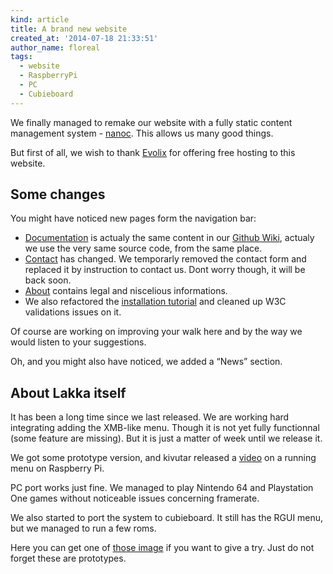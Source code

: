 ```yaml
---
kind: article
title: A brand new website
created_at: '2014-07-18 21:33:51'
author_name: floreal
tags:
  - website
  - RaspberryPi
  - PC
  - Cubieboard
---
```


We finally managed to remake our website with a fully static content management
system - [nanoc](http://nanoc.ws). This allows us many good things.

But first of all, we wish to thank [Evolix](http://www.evolix.com) for offering
free hosting to this website.

## Some changes

You might have noticed new pages form the navigation bar:

* [Documentation](/doc/Home) is actualy the same content in our
[Github Wiki](https://github.com/lakkatv/Lakka/wiki), actualy we use the very
same source code, from the same place.
* [Contact](/contact) has changed. We temporarly removed the contact form and
replaced it by instruction to contact us. Dont worry though, it will be back
soon.
* [About](/about) contains legal and niscelious informations.
* We also refactored the [installation tutorial](/get) and cleaned up W3C validations
issues on it.

Of course are working on improving your walk here and by the way we would
listen to your suggestions.

Oh, and you might also have noticed, we added a “News” section.

## About Lakka itself

It has been a long time since we last released. We are working hard integrating adding
the XMB-like menu. Though it is not yet fully functionnal (some feature are missing).
But it is just a matter of week until we release it.

We got some prototype version, and kivutar released a
[video](https://www.youtube.com/watch?v=bnJQa1J_v5s) on a running menu on Raspberry Pi.

PC port works just fine. We managed to play Nintendo 64 and Playstation One games
without noticeable issues concerning framerate.

We also started to port the system to cubieboard. It still has the RGUI menu, but we
managed to run a few roms.

Here you can get one of [those image](http://sources.lakka.tv/nightly/) if you want to
give a try. Just do not forget these are prototypes.
